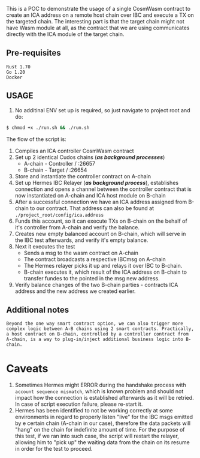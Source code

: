 This is a POC to demonstrate the usage of a single CosmWasm contract to create an ICA address on a remote host chain over IBC and execute a TX on the targeted chain. The interesting part is that the target chain might not have Wasm module at all, as the contract that we are using communicates directly with the ICA module of the target chain.

## Pre-requisites
    Rust 1.70
    Go 1.20
    Docker


## USAGE
1. No additinal ENV set up is required, so just navigate to project root and do:

```sh 
$ chmod +x ./run.sh && ./run.sh
```

The flow of the script is:
   1. Compiles an ICA controller CosmWasm contract
   2. Set up 2 identical Cudos chains (***as background processes***)
        - A-chain - Controller / :26657
        - B-chain - Target / :26654 
   3. Store and instantiate the controller contract on A-chain
   4. Set up Hermes IBC Relayer (***as background process***), establishes connection and opens a channel between the controller contract that is now instantiated on A-chain and ICA host module on B-chain
   5. After a successful connection we have an ICA address assigned from B-chain to our contract. That address can also be found at  ```./project_root/config/ica.address ``` 
   6. Funds this account, so it can execute TXs on B-chain on the behalf of it's controller from A-chain and verify the balance.
   7. Creates new empty balanced account on B-chain, which will serve in the IBC test afterwards, and verify it's empty balance.
   8. Next it executes the test
       - Sends a msg to the wasm contract on A-chain
       - The contract broadcasts a respective IBCmsg on A-chain
       - The Hermes relayer picks it up and relays it over IBC to B-chain.
       - B-chain executes it, which result of the ICA address on B-chain to transfer fundes to the pointed in the msg new address.
   9. Verify balance changes of the two B-chain parties - contracts ICA address and the new address we created earlier.

## Additional notes
    Beyond the one way smart contract option, we can also trigger more complex logic between A-B chains using 2 smart contracts. Practically, a host contract on B-chain, controlled by a controller contract from A-chain, is a way to plug-in/inject additional business logic into B-chain.

# Caveats
 1. Sometimes Hermes might ERROR during the handshake process with ```account sequence mismatch```, which is known problem and should not impact how the connection is established afterwards as it will be retried. In case of script execution failure, please re-start it.
 2. Hermes has been identified to not be working correctly at some environments in regard to properly listen "live" for the IBC msgs emitted by e certain chain (A-chain in our case), therefore the data packets will "hang" on the chain for indefinite amount of time. For the purpose of this test, if we ran into such case, the script will restart the relayer, allowing him to "pick up" the waiting data from the chain on its resume in order for the test to proceed.